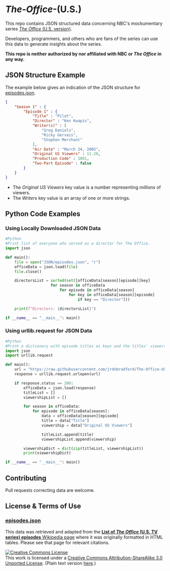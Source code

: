# *The*-*Office*-(U.S.)
This repo contains JSON structured data concerning NBC's mockumentary series [*The Office* (U.S. version)](https://www.nbc.com/the-office). 

Developers, programmers, and others who are fans of the series can use this data to generate insights about the series.

**This repo is neither authorized by nor affiliated with NBC or *The Office* in any way.**

## JSON Structure Example
The example below gives an indication of the JSON structure for [episodes.json](JSON/episodes.json). 

```JSON
{
    "Season 1" : { 
        "Episode 1" : {
            "Title" : "Pilot",
            "Director" : "Ken Kwapis",
            "Writer(s)" : [
                "Greg Daniels",
                "Ricky Gervais",
                "Stephen Merchant"                 
            ],
            "Air Date" : "March 24, 2005",
            "Original US Viewers" : 11.20,
            "Production Code" : 1001,
            "Two-Part Episode" : false
        }
    }
}
```
* The *Original US Viewers* key value is a number representing *millions* of viewers.
* The *Writers* key value is an array of one or more strings.

## Python Code Examples
### Using Locally Downloaded JSON Data
```PYTHON
#Python
#Print list of everyone who served as a director for The Office.
import json

def main():
    file = open("JSON/episodes.json", "r")
    officeData = json.load(file)
    file.close()

    directorsList = sorted(set([officeData[season][episode][key] 
                    for season in officeData 
                        for episode in officeData[season] 
                            for key in officeData[season][episode] 
                                if key == "Director"]))

    print(f"Directors: {directorsList}")

if __name__ == "__main__": main()
```

### Using urllib.request for JSON Data
```python
#Python
#Print a dictionary with episode titles as keys and the titles' viewership as values.
import json
import urllib.request

def main():
    url = "https://raw.githubusercontent.com/jrdnbradford/The-Office-US/master/JSON/episodes.json"
    response = urllib.request.urlopen(url)

    if response.status == 200:
        officeData = json.load(response)
        titleList = []
        viewershipList = []

        for season in officeData:    
            for episode in officeData[season]:
                data = officeData[season][episode]
                title = data["Title"]
                viewership = data["Original US Viewers"]

                titleList.append(title)
                viewershipList.append(viewership)

        viewershipDict = dict(zip(titleList, viewershipList))
        print(viewershipDict) 

if __name__ == "__main__": main()
```

## Contributing
Pull requests correcting data are welcome.

## License & Terms of Use
### [episodes.json](JSON/episodes.json)
This data was retrieved and adapted from the [__List of *The Office* (U.S. TV series) episodes__ Wikipedia page](https://en.wikipedia.org/wiki/List_of_The_Office_(U.S._TV_series)_episodes) where it was originally formatted in HTML tables. Please see that page for relevant citations.

<a rel="license" href="http://creativecommons.org/licenses/by-sa/3.0/"><img alt="Creative Commons License" style="border-width:0" src="https://i.creativecommons.org/l/by-sa/3.0/88x31.png"/></a><br/>This work is licensed under a <a rel="license" href="http://creativecommons.org/licenses/by-sa/3.0/">Creative Commons Attribution-ShareAlike 3.0 Unported License</a>. (Plain text version [here](CC_BY-SA_3.0.txt).)